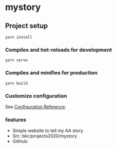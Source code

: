 # mystory

## Project setup
```
yarn install
```

### Compiles and hot-reloads for development
```
yarn serve
```

### Compiles and minifies for production
```
yarn build
```

### Customize configuration
See [Configuration Reference](https://cli.vuejs.org/config/).

### features
- Simple website to tell my AA story
- Src: bkc/projects2020/mystory
- GitHub: 